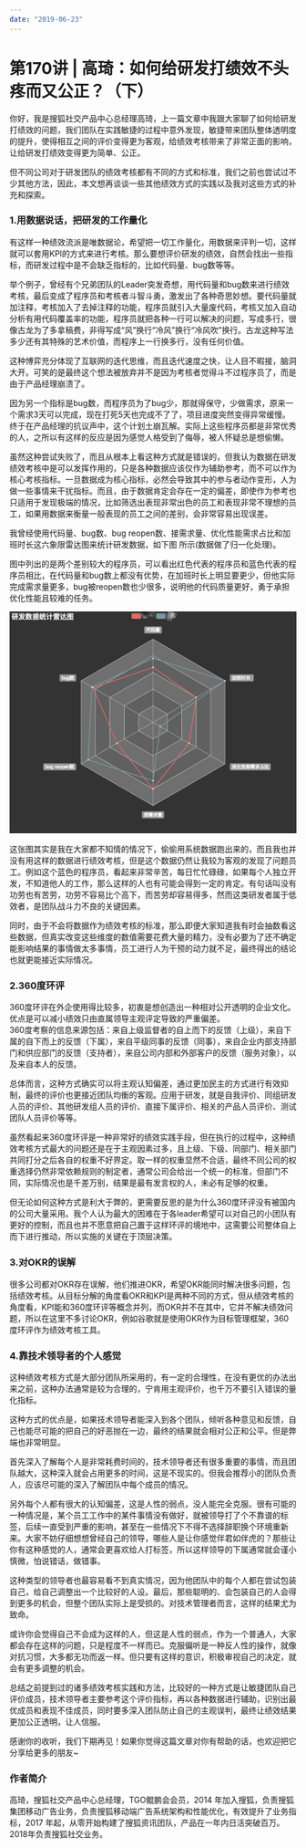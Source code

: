 ```yaml
---
date: "2019-06-23"
---  
```

      
# 第170讲 | 高琦：如何给研发打绩效不头疼而又公正？（下）
你好，我是搜狐社交产品中心总经理高琦，上一篇文章中我跟大家聊了如何给研发打绩效的问题，我们团队在实践敏捷的过程中意外发现，敏捷带来团队整体透明度的提升，使得相互之间的评价变得更为客观，给绩效考核带来了非常正面的影响，让给研发打绩效变得更为简单、公正。

但不同公司对于研发团队的绩效考核都有不同的方式和标准，我们之前也尝试过不少其他方法，因此，本文想再谈谈一些其他绩效方式的实践以及我对这些方式的补充和探索。

### 1.用数据说话，把研发的工作量化

有这样一种绩效流派是唯数据论，希望把一切工作量化，用数据来评判一切，这样就可以套用KPI的方式来进行考核。那么要想评价研发的绩效，自然会找出一些指标，而研发过程中是不会缺乏指标的，比如代码量、bug数等等。

举个例子，曾经有个兄弟团队的Leader突发奇想，用代码量和bug数来进行绩效考核，最后变成了程序员和考核者斗智斗勇，激发出了各种奇思妙想。要代码量就加注释，考核加入了去掉注释的功能，程序员就引入大量废代码，考核又加入自动分析有用代码覆盖率的功能，程序员就把各种一行可以解决的问题，写成多行，很像古龙为了多拿稿费，非得写成“风”换行“冷风”换行“冷风吹”换行。古龙这种写法多少还有其特殊的艺术价值，而程序上一行换多行，没有任何价值。

<!-- [[[read_end]]] -->

这种博弈充分体现了互联网的迭代思维，而且迭代速度之快，让人目不暇接，脑洞大开。可笑的是最终这个想法被放弃并不是因为考核者觉得斗不过程序员了，而是由于产品经理崩溃了。

因为另一个指标是bug数，而程序员为了bug少，那就得保守，少做需求，原来一个需求3天可以完成，现在打死5天也完成不了了，项目进度突然变得异常缓慢。终于在产品经理的抗议声中，这个计划土崩瓦解。实际上这些程序员都是非常优秀的人，之所以有这样的反应是因为感觉人格受到了侮辱，被人怀疑总是想偷懒。

虽然这种尝试失败了，而且从根本上看这种方式就是错误的，但我认为数据在研发绩效考核中是可以发挥作用的，只是各种数据应该仅作为辅助参考，而不可以作为核心考核指标。一旦数据成为核心指标，必然会导致其中的参与者动作变形，人为做一些事情来干扰指标。而且，由于数据肯定会存在一定的偏差，即使作为参考也只适用于发现极端的情况，比如筛选出表现非常出色的员工和表现非常不理想的员工，如果用数据来衡量一般表现的员工之间的差别，会非常容易出现误差。

我曾经使用代码量、bug数、bug reopen数、接需求量、优化性能需求占比和加班时长这六象限雷达图来统计研发数据，如下图 所示\(数据做了归一化处理\)。

图中列出的是两个差别较大的程序员，可以看出红色代表的程序员和蓝色代表的程序员相比，在代码量和bug数上都没有优势，在加班时长上明显要更少，但他实际完成需求量更多，bug被reopen数也少很多，说明他的代码质量更好，勇于承担优化性能且较难的任务。

![](./httpsstatic001geekbangorgresourceimagea7aea77410dd4292c4748fb3c0d221d06aae.png)

这张图其实是我在大家都不知情的情况下，偷偷用系统数据跑出来的，而且我也并没有用这样的数据进行绩效考核，但是这个数据仍然让我较为客观的发现了问题员工。例如这个蓝色的程序员，看起来非常辛苦，每日忙忙碌碌，如果每个人独立开发，不知道他人的工作，那么这样的人也有可能会得到一定的肯定。有句话叫没有功劳也有苦劳，功劳不容易比个高下，而苦劳却容易得多，然而这类研发者属于低效者，是团队战斗力不良的关键因素。

同时，由于不会将数据作为绩效考核的标准，那么即便大家知道我有时会抽数看这些数据，但真实改变这些维度的数值需要花费大量的精力，没有必要为了还不确定能影响结果的事情做太多事情，员工进行人为干预的动力就不足，最终得出的结论也就更能接近实际情况。

### 2.360度环评

360度环评在外企使用得比较多，初衷是想创造出一种相对公开透明的企业文化。优点是可以减小绩效只由直属领导主观评定导致的严重偏差。  
360度考察的信息来源包括：来自上级监督者的自上而下的反馈（上级），来自下属的自下而上的反馈（下属），来自平级同事的反馈（同事），来自企业内部支持部门和供应部门的反馈（支持者），来自公司内部和外部客户的反馈（服务对象），以及来自本人的反馈。

总体而言，这种方式确实可以将主观认知偏差，通过更加民主的方式进行有效抑制，最终的评价也更接近团队均衡的客观。应用于研发，就是自我评价、同组研发人员的评价、其他研发组人员的评价、直接下属评价、相关的产品人员评价、测试团队人员评价等等。

虽然看起来360度环评是一种非常好的绩效实践手段，但在执行的过程中，这种绩效考核方式最大的问题还是在于主观因素过多，且上级、下级、同部门、相关部门共同打分之后各自的权重不好界定。取一样的权重显然不合适，最终不同公司的权重选择仍然非常依赖规则的制定者，通常公司会给出一个统一的标准，但部门不同，实际情况也是千差万别，结果是最有发言权的人，未必有足够的权重。

但无论如何这种方式是利大于弊的，更需要反思的是为什么360度环评没有被国内的公司大量采用。我个人认为最大的困难在于各leader希望可以对自己的小团队有更好的控制，而且也并不愿意把自己置于这样环评的境地中，这需要公司整体自上而下进行推动，所以实施的关键在于顶层决策。

### 3.对OKR的误解

很多公司都对OKR存在误解，他们推进OKR，希望OKR能同时解决很多问题，包括绩效考核。从目标分解的角度看OKR和KPI是两种不同的方式，但从绩效考核的角度看，KPI能和360度环评等概念并列，而OKR并不在其中，它并不解决绩效问题，所以在这里不多讨论OKR，例如谷歌就是使用OKR作为目标管理框架，360度环评作为绩效考核工具。

### 4.靠技术领导者的个人感觉

这种绩效考核方式是大部分团队所采用的，有一定的合理性，在没有更优的办法出来之前，这种办法通常是较为合理的，宁肯用主观评价，也千万不要引入错误的量化指标。

这种方式的优点是，如果技术领导者能深入到各个团队，倾听各种意见和反馈，自己也能尽可能的把自己的好恶抛在一边，最终的结果就会相对公正和公平。但是弊端也非常明显。

首先深入了解每个人是非常耗费时间的，技术领导者还有很多重要的事情，而且团队越大，这种深入就会占用更多的时间，这是不现实的。但我会推荐小的团队负责人，应该尽可能的深入了解团队中每个成员的情况。

另外每个人都有很大的认知偏差，这是人性的弱点，没人能完全克服。很有可能的一种情况是，某个员工工作中的某件事情没有做好，就被领导打了个不靠谱的标签，后续一直受到严重的影响，甚至在一些情况下不得不选择辞职换个环境重新来。大家不妨仔细想想曾经自己的领导，哪些人是让你感觉伴君如伴虎的？那些让你有这种感觉的人，通常会更喜欢给人打标签，所以这样领导的下属通常就会谨小慎微，怕说错话，做错事。

这种类型的领导者也最容易看不到真实情况，因为他团队中的每个人都在尝试包装自己，给自己调整出一个比较好的人设。最后，那些聪明的、会包装自己的人会得到更多的机会，但整个团队实际上是受损的。对技术管理者而言，这样的结果尤为致命。

或许你会觉得自己不会成为这样的人，但这是人性的弱点，作为一个普通人，大家都会存在这样的问题，只是程度不一样而已。克服偏听是一种反人性的操作，就像对抗习惯，大多都无功而返一样。但只要有这样的意识，积极审视自己的决定，就会有更多调整的机会。

总结之前提到过的诸多绩效考核实践和方法，比较好的一种方式是让敏捷团队自己评价成员，技术领导者主要参考这个评价指标，再以各种数据进行辅助，识别出最优成员和表现不佳成员，同时要多深入团队防止自己的主观误判，最终让绩效结果更加公正透明，让人信服。

感谢你的收听，我们下期再见！如果你觉得这篇文章对你有帮助的话，也欢迎把它分享给更多的朋友\~

### 作者简介

高琦，搜狐社交产品中心总经理，TGO鲲鹏会会员，2014 年加入搜狐，负责搜狐集团移动广告业务，负责搜狐移动端广告系统架构和性能优化，有效提升了业务指标，2017 年起，从零开始构建了搜狐资讯团队，产品在一年内日活突破百万。2018年负责搜狐社交业务。